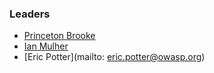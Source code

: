 ### Leaders

* [Princeton Brooke](mailto:princeton.booke@owasp.org)
* [Ian Mulher](mailto:ian.mulhern@owasp.org)
* [Eric Potter](mailto: eric.potter@owasp.org)

